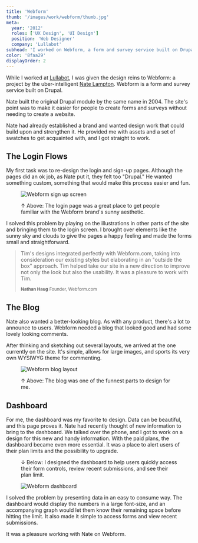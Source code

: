 ```yaml
---
title: 'Webform'
thumb: '/images/work/webform/thumb.jpg'
meta:
  year: '2012'
  roles: ['UX Design', 'UI Design']
  position: 'Web Designer'
  company: 'Lullabot'
subhead: 'I worked on Webform, a form and survey service built on Drupal and the Webform module'
color: '8faa29'
displayOrder: 2
---
```

While I worked at [Lullabot](http://www.lullabot.com), I was given the design reins to Webform: a project by the uber-intelligent [Nate Lampton](http://twitter.com/quicksketch). Webform is a form and survey service built on Drupal.

Nate built the original Drupal module by the same name in 2004. The site's point was to make it easier for people to create forms and surveys without needing to create a website.

Nate had already established a brand and wanted design work that could build upon and strengthen it. He provided me with assets and a set of swatches to get acquainted with, and I got straight to work.

## The Login Flows

My first task was to re-design the login and sign-up pages. Although the pages did an ok job, as Nate put it, they felt too "Drupal." He wanted something custom, something that would make this process easier and fun.

<figure class="[ screenshot ] [ image-bleed ]">
  <div class="screenshot__container">
    <img src="/images/work/webform/screenshot-sign-up.jpg" alt="Webform sign up screen">
  </div>
  <figcaption class="image__caption">
    <p><span class="color-tertiary">↑ Above:</span> The login page was a great place to get people familiar with the Webform brand's sunny aesthetic.</p>
  </figcaption>
</figure>

I solved this problem by playing on the illustrations in other parts of the site and bringing them to the login screen. I brought over elements like the sunny sky and clouds to give the pages a happy feeling and made the forms small and straightforward.

<blockquote class="pullquote">
  <p>Tim's designs integrated perfectly with Webform.com, taking into consideration our existing styles but elaborating in an "outside the box" approach. Tim helped take our site in a new direction to improve not only the look but also the usability. It was a pleasure to work with Tim.</p>
  <small><strong>Nathan Haug</strong> Founder, Webform.com</small>
</blockquote>

## The Blog

Nate also wanted a better-looking blog. As with any product, there's a lot to announce to users. Webform needed a blog that looked good and had some lovely looking comments.

After thinking and sketching out several layouts, we arrived at the one currently on the site. It's simple, allows for large images, and sports its very own WYSIWYG theme for commenting.

<figure class="[ screenshot ] [ image-bleed ]">
  <div class="screenshot__container">
    <img src="/images/work/webform/screenshot-blog-layout.jpg" alt="Webform blog layout">
  </div>
  <figcaption class="image__caption">
    <p><span class="color-tertiary">↑ Above:</span> The blog was one of the funnest parts to design for me.</p>
  </figcaption>
</figure>

## Dashboard

For me, the dashboard was my favorite to design. Data can be beautiful, and this page proves it. Nate had recently thought of new information to bring to the dashboard. We talked over the phone, and I got to work on a design for this new and handy information. With the paid plans, the dashboard became even more essential. It was a place to alert users of their plan limits and the possibility to upgrade.

<figure class="[ screenshot ] [ image-bleed ]">
  <figcaption class="image__caption" data-variant="top">
    <p><span class="color-tertiary">↓ Below:</span> I designed the dashboard to help users quickly access their form controls, review recent submissions, and see their plan limit.</p>
  </figcaption>
  <div class="screenshot__container">
    <img src="/images/work/webform/screenshot-dashboard.jpg" alt="Webform dashboard">
  </div>
</figure>

I solved the problem by presenting data in an easy to consume way. The dashboard would display the numbers in a large font-size, and an accompanying graph would let them know their remaining space before hitting the limit. It also made it simple to access forms and view recent submissions.

It was a pleasure working with Nate on Webform.
